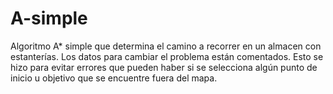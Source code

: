 # A-simple
Algoritmo A* simple que determina el camino a recorrer en un almacen con estanterías. Los datos para cambiar el problema están comentados. Esto se hizo para evitar errores que pueden haber si se selecciona algún punto de inicio u objetivo que se encuentre fuera del mapa.
